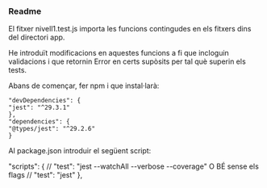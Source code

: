### Readme

El fitxer nivell1.test.js importa les funcions contingudes en els fitxers dins del directori app.

He introduït modificacions en aquestes funcions a fi que incloguin validacions
i que retornin Error en certs supòsits per tal què superin els tests.

Abans de començar, fer npm i que instal·larà:
```
"devDependencies": {
"jest": "^29.3.1"
},
"dependencies": {
"@types/jest": "^29.2.6"
}

```
Al package.json introduir el següent script:

  "scripts": {
    // "test": "jest --watchAll --verbose --coverage"
    O BÉ sense els flags
    // "test": "jest"
  },
